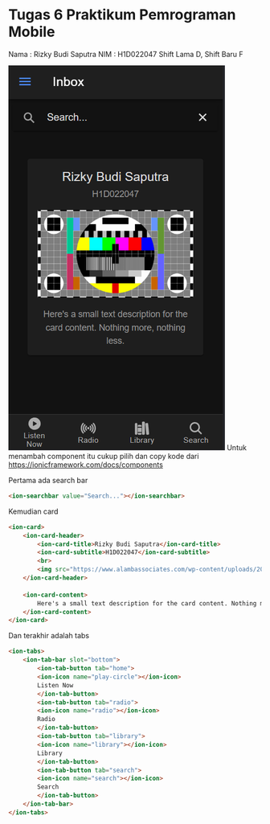 # Tugas 6 Praktikum Pemrograman Mobile
Nama    : Rizky Budi Saputra
NIM     : H1D022047
Shift Lama D, Shift Baru F


![component](component.png)
Untuk menambah component itu cukup pilih dan copy kode dari https://ionicframework.com/docs/components 

Pertama ada search bar
```html
<ion-searchbar value="Search..."></ion-searchbar>
```

Kemudian card
```html
<ion-card>
    <ion-card-header>
        <ion-card-title>Rizky Budi Saputra</ion-card-title>
        <ion-card-subtitle>H1D022047</ion-card-subtitle>
        <br>
        <img src="https://www.alambassociates.com/wp-content/uploads/2016/10/maxresdefault.jpg" alt="">
    </ion-card-header>

    <ion-card-content>
        Here's a small text description for the card content. Nothing more, nothing less.
    </ion-card-content>
</ion-card>
```

Dan terakhir adalah tabs
```html
<ion-tabs>
    <ion-tab-bar slot="bottom">
        <ion-tab-button tab="home">
        <ion-icon name="play-circle"></ion-icon>
        Listen Now
        </ion-tab-button>
        <ion-tab-button tab="radio">
        <ion-icon name="radio"></ion-icon>
        Radio
        </ion-tab-button>
        <ion-tab-button tab="library">
        <ion-icon name="library"></ion-icon>
        Library
        </ion-tab-button>
        <ion-tab-button tab="search">
        <ion-icon name="search"></ion-icon>
        Search
        </ion-tab-button>
    </ion-tab-bar>
</ion-tabs>
```